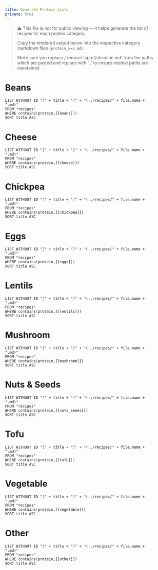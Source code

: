 ```yaml
---
title: Generate Protein Lists
private: true
---
```


> ⚠️ This file is not for public viewing — it helps generate the list of recipes for each protein category.  
> 
> Copy the rendered output below into the respective category markdown files (`protein_xxx.md`).
> 
>  Make sure you replace / remove 'app://obsidian.md' from the paths which are pasted and replace with '..' to ensure relative paths are maintained


# Beans

```dataview
LIST WITHOUT ID "[" + title + "]" + "(../recipes/" + file.name + ".md)"
FROM "recipes"
WHERE contains(protein,[[beans]])
SORT title ASC
```

# Cheese

```dataview
LIST WITHOUT ID "[" + title + "]" + "(../recipes/" + file.name + ".md)"
FROM "recipes"
WHERE contains(protein,[[cheese]])
SORT title ASC
```

# Chickpea

```dataview
LIST WITHOUT ID "[" + title + "]" + "(../recipes/" + file.name + ".md)"
FROM "recipes"
WHERE contains(protein,[[chickpea]])
SORT title ASC
```

# Eggs

```dataview
LIST WITHOUT ID "[" + title + "]" + "(../recipes/" + file.name + ".md)"
FROM "recipes"
WHERE contains(protein,[[eggs]])
SORT title ASC
```

# Lentils

```dataview
LIST WITHOUT ID "[" + title + "]" + "(../recipes/" + file.name + ".md)"
FROM "recipes"
WHERE contains(protein,[[lentils]])
SORT title ASC
```

# Mushroom

```dataview
LIST WITHOUT ID "[" + title + "]" + "(../recipes/" + file.name + ".md)"
FROM "recipes"
WHERE contains(protein,[[mushroom]])
SORT title ASC
```

# Nuts & Seeds

```dataview
LIST WITHOUT ID "[" + title + "]" + "(../recipes/" + file.name + ".md)"
FROM "recipes"
WHERE contains(protein,[[nuts_seeds]])
SORT title ASC
```

# Tofu

```dataview
LIST WITHOUT ID "[" + title + "]" + "(../recipes/" + file.name + ".md)"
FROM "recipes"
WHERE contains(protein,[[tofu]])
SORT title ASC
```

# Vegetable

```dataview
LIST WITHOUT ID "[" + title + "]" + "(../recipes/" + file.name + ".md)"
FROM "recipes"
WHERE contains(protein,[[vegetable]])
SORT title ASC
```

# Other

```dataview
LIST WITHOUT ID "[" + title + "]" + "(../recipes/" + file.name + ".md)"
FROM "recipes"
WHERE contains(protein,[[other]])
SORT title ASC
```

